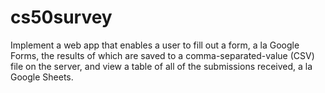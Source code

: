 # cs50survey

Implement a web app that enables a user to fill out a form, a la Google Forms, the results of which are saved to a comma-separated-value (CSV) file on the server, and view a table of all of the submissions received, a la Google Sheets.
